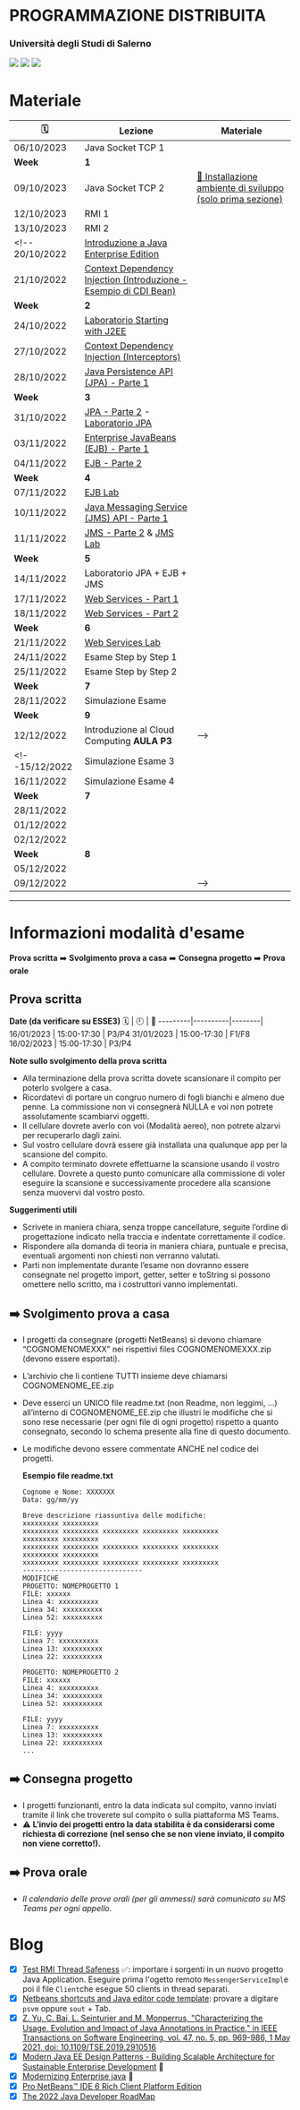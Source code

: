 # PROGRAMMAZIONE DISTRIBUITA
### Università degli Studi di Salerno

![](https://img.shields.io/badge/Language-%F0%9F%87%AE%F0%9F%87%B9-yellow)
![](https://img.shields.io/badge/cod-0512100021-orange)
![](https://img.shields.io/badge/Platform-JAVA%20EE-brightgreen)

# Materiale

🗓️ | Lezione | Materiale|
---------|----------|--------|
|06/10/2023 | Java Socket TCP 1 | |
| **Week**|  **1**| |
|09/10/2023 | Java Socket TCP 2 | [🔗 Installazione ambiente di sviluppo (solo prima sezione)](https://github.com/spagnuolocarmine/programmazione-distribuita/tree/main/03-lab-j2ee-intro#installazione-ambiente-di-sviluppo)|
|12/10/2023 | RMI 1 | |
|13/10/2023 | RMI 2 | |
<!--  20/10/2022 | [Introduzione a Java Enterprise Edition](01-intro) | 
 21/10/2022 | [Context Dependency Injection (Introduzione - Esempio di CDI Bean)](02-cdi) | 
| **Week**|  **2**|
24/10/2022 | [Laboratorio Starting with J2EE ](03-lab-j2ee-intro) | 
27/10/2022 | [Context Dependency Injection (Interceptors)](02-cdi) | 
28/10/2022 | [Java Persistence API (JPA) - Parte 1](04-jpa) | 
| **Week**|  **3**|
31/10/2022 | [JPA - Parte 2](04-jpa) -  [Laboratorio JPA ](05-lab-jpa)| 
03/11/2022 | [Enterprise JavaBeans (EJB) - Parte 1](06-EJB) | 
04/11/2022 | [EJB - Parte 2](06-EJB) | 
| **Week**|  **4**|
07/11/2022 | [EJB Lab](07-lab-EJB) | 
10/11/2022 | [Java Messaging Service (JMS) API - Parte 1](08-JMS)| 
11/11/2022 | [JMS - Parte 2](08-JMS) & [JMS Lab](09-lab-JMS) | 
| **Week**|  **5**|
14/11/2022 | Laboratorio JPA + EJB + JMS  | 
17/11/2022 | [Web Services - Part 1](10-WS) | 
18/11/2022 | [Web Services - Part 2](10-WS) | 
| **Week**|  **6**|
21/11/2022 | [Web Services Lab](10-lab-WS)  | 
24/11/2022 | Esame Step by Step 1 | 
25/11/2022 | Esame Step by Step 2 | 
| **Week**|  **7**|
28/11/2022 | Simulazione Esame | 
| **Week**|  **9**|
12/12/2022 | Introduzione al Cloud Computing **AULA P3** |  -->
<!--15/12/2022 | Simulazione Esame 3 | 
16/11/2022 | Simulazione Esame 4 | 
| **Week**|  **7**|
28/11/2022 |  | 
01/12/2022 |  | 
02/12/2022 |  | 
| **Week**|  **8**|
05/12/2022 |  | 
09/12/2022 |  | -->



---
# Informazioni modalità d'esame 

**Prova scritta** ➡️ **Svolgimento prova a casa** ➡️ **Consegna progetto** ➡️ **Prova orale**
## Prova scritta 
**Date (da verificare su ESSE3)**
🗓️ | 🕘 | 📍
---------|----------|--------|
16/01/2023 | 15:00-17:30 | P3/P4
31/01/2023 | 15:00-17:30 | F1/F8
16/02/2023 | 15:00-17:30 | P3/P4

<!--
### Svolgimento della prova di esame durante il corso (relativa al primo appello) 🛑 **non definitivo**
1. 📝 Prova a quiz Ottobre (Libro Programmazione con Oggetti Distribuiti: Java RMI)
2. 📝 Prova a quiz Novembre (Libro Beginning Java EE 7)
3. 💻 Prova di programmazione Dicembre (Applicazione Java Enterprise)
4. ⚽️ Risultati prima dello scritto del primo appello
5. 🗣️ Esame orale al primo appello
-->

**Note sullo svolgimento della prova scritta**

- Alla terminazione della prova scritta dovete scansionare il compito per poterlo svolgere a casa.
- Ricordatevi di portare un congruo numero di fogli bianchi e almeno due penne. La commissione non vi consegnerà NULLA e voi non potrete assolutamente scambiarvi oggetti.
- Il cellulare dovrete averlo con voi (Modalità aereo), non potrete alzarvi per recuperarlo dagli zaini.
- Sul vostro cellulare dovrà essere già installata una qualunque app per la scansione del compito.
- A compito terminato dovrete effettuarne la scansione usando il vostro cellulare. Dovrete a questo punto comunicare alla commissione di voler eseguire la scansione e successivamente procedere alla scansione senza muovervi dal vostro posto.
  
**Suggerimenti utili**
- Scrivete in maniera chiara, senza troppe cancellature, seguite l’ordine di progettazione indicato nella traccia e indentate correttamente il codice.
- Rispondere alla domanda di teoria in maniera chiara, puntuale e precisa, eventuali argomenti non chiesti non verranno valutati.
- Parti non implementate durante l’esame non dovranno essere consegnate nel progetto
import, getter, setter e toString si possono omettere nello scritto, ma i costruttori vanno implementati.

## ➡️ Svolgimento prova a casa

- I progetti da consegnare (progetti NetBeans) si devono chiamare “COGNOMENOMEXXX” nei rispettivi files COGNOMENOMEXXX.zip (devono essere esportati).
- L’archivio che li contiene TUTTI insieme deve chiamarsi COGNOMENOME_EE.zip
- Deve esserci un UNICO file readme.txt (non Readme, non leggimi, …) all’interno di COGNOMENOME_EE.zip che illustri le modifiche che si sono rese necessarie (per ogni file di ogni progetto) rispetto a quanto consegnato, secondo lo schema presente alla fine di questo documento.
- Le modifiche devono essere commentate ANCHE nel codice dei progetti.

    **Esempio file readme.txt**

    ```
    Cognome e Nome: XXXXXXX
    Data: gg/mm/yy

    Breve descrizione riassuntiva delle modifiche: 
    xxxxxxxxx xxxxxxxxx
    xxxxxxxxx xxxxxxxxx xxxxxxxxx xxxxxxxxx xxxxxxxxx 
    xxxxxxxxx xxxxxxxxx
    xxxxxxxxx xxxxxxxxx xxxxxxxxx xxxxxxxxx xxxxxxxxx 
    xxxxxxxxx xxxxxxxxx
    xxxxxxxxx xxxxxxxxx xxxxxxxxx xxxxxxxxx xxxxxxxxx 
    ------------------------------
    MODIFICHE
    PROGETTO: NOMEPROGETTO 1
    FILE: xxxxxx
    Linea 4: xxxxxxxxxx
    Linea 34: xxxxxxxxxx
    Linea 52: xxxxxxxxxx

    FILE: yyyy
    Linea 7: xxxxxxxxxx
    Linea 13: xxxxxxxxxx
    Linea 22: xxxxxxxxxx

    PROGETTO: NOMEPROGETTO 2
    FILE: xxxxxx
    Linea 4: xxxxxxxxxx
    Linea 34: xxxxxxxxxx
    Linea 52: xxxxxxxxxx

    FILE: yyyy
    Linea 7: xxxxxxxxxx
    Linea 13: xxxxxxxxxx
    Linea 22: xxxxxxxxxx
    ...
    ```
## ➡️ Consegna progetto

- I progetti funzionanti, entro la data indicata sul compito, vanno inviati tramite il link che troverete sul compito o sulla piattaforma MS Teams. 
- ⚠️ **L’invio dei progetti entro la data stabilita è da considerarsi come richiesta di correzione (nel senso che se non viene inviato, il compito non viene corretto!).**


## ➡️ Prova orale
- _Il calendario delle prove orali (per gli ammessi) sarà comunicato su MS Teams per ogni appello._



# Blog
<!-- - [ ] [The Ten Computer Science Superpowers 🇬🇧](cs-superpowers.md): frequently update.-->
- [x] [Test RMI Thread Safeness](data/rmi_test_thread_safeness.zip) ✅: importare i sorgenti in un nuovo progetto Java Application. Eseguire prima l'ogetto remoto ```MessengerServiceImpl```e poi il file ```Client```che esegue 50 clients in thread separati.
- [x] [Netbeans shortcuts and Java editor code template](https://shortcutbuzz.com/netbeans-keyboard-shortcuts-180-quick-shortcuts/): provare a digitare ```psvm``` oppure ```sout``` + Tab.
- [x] [Z. Yu, C. Bai, L. Seinturier and M. Monperrus, "Characterizing the Usage, Evolution and Impact of Java Annotations in Practice," in IEEE Transactions on Software Engineering, vol. 47, no. 5, pp. 969-986, 1 May 2021, doi: 10.1109/TSE.2019.2910516](data/TSE_HAL.pdf)
- [x] [Modern Java EE Design Patterns - Building Scalable Architecture for Sustainable Enterprise Development](https://pepa.holla.cz/wp-content/uploads/2016/10/modern-java-ee-design-patterns.pdf) 📖
- [x] [Modernizing Enterprise java](https://dochub.com/redhat-h7vgb9/QonjxvZRGoPlOO8R6dl87g/modernizing-enterprise-java-red-hat-developer-v1-pdf?dt=pFBo7x1B6x6x5ejQBxkq) 📖
- [x] [Pro NetBeans™ IDE 6 Rich Client Platform Edition](https://www.google.com/search?q=Pro+NetBeans%E2%84%A2+IDE+6+Rich+Client+Platform+Edition+pdf&rlz=1C5CHFA_enIT945IT948&oq=Pro+NetBeans%E2%84%A2+IDE+6+Rich+Client+Platform+Edition+pdf&aqs=chrome.0.69i59j69i57j69i64.1525j0j1&sourceid=chrome&ie=UTF-8)
- [x] [The 2022 Java Developer RoadMap](https://javarevisited.blogspot.com/2019/10/the-java-developer-roadmap.html#axzz7i4UQ1WsY) 

